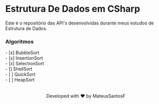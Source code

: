 # Estrutura De Dados em CSharp

Este é o repositório das API's desenvolvidas durante meus estudos de Estrutura de Dados.

</div>
<h3> Algoritmos </h3>
- [x] BubbleSort <br>
- [x] InsertionSort <br>
- [x] SelectionSort <br>
- [] ShellSort <br>
- [ ] QuickSort <br>
- [ ] HeapSort <br>

<br>
<br>
<div align="center">Developed with ❤️ by MateusSantosF</div>



